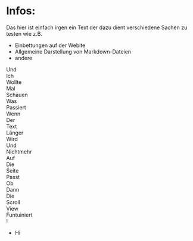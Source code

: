 # Infos:
Das hier ist einfach irgen ein Text der dazu dient verschiedene Sachen zu testen wie z.B.

- Einbettungen auf der Webite
- Allgemeine Darstellung von Markdown-Dateien
- andere

Und<br>
Ich<br>
Wollte<br>
Mal<br>
Schauen<br>
Was<br>
Passiert<br>
Wenn<br>
Der<br>
Text<br>
Länger<br>
Wird<br>
Und<br>
Nichtmehr<br>
Auf<br>
Die<br>
Seite<br>
Passt<br>
Ob<br>
Dann<br>
Die<br>
Scroll<br>
View<br>
Funtuiniert<br>
!<br>

- Hi
